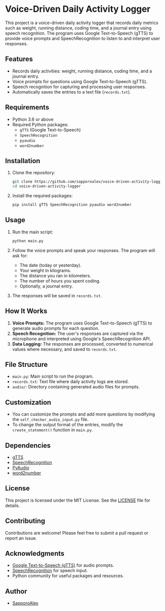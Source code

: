 # Voice-Driven Daily Activity Logger

This project is a voice-driven daily activity logger that records daily metrics such as weight, running distance, coding time, and a journal entry using speech recognition. The program uses Google Text-to-Speech (gTTS) to provide voice prompts and SpeechRecognition to listen to and interpret user responses.

## Features

- Records daily activities: weight, running distance, coding time, and a journal entry.
- Voice prompts for questions using Google Text-to-Speech (gTTS).
- Speech recognition for capturing and processing user responses.
- Automatically saves the entries to a text file (`records.txt`).

## Requirements

- Python 3.6 or above
- Required Python packages:
  - `gTTS` (Google Text-to-Speech)
  - `SpeechRecognition`
  - `pyaudio`
  - `word2number`
  
## Installation

1. Clone the repository:

    ```bash
    git clone https://github.com/sapporoalex/voice-driven-activity-logger.git
    cd voice-driven-activity-logger
    ```

2. Install the required packages:

    ```bash
    pip install gTTS SpeechRecognition pyaudio word2number
    ```

## Usage

1. Run the main script:

    ```bash
    python main.py
    ```

2. Follow the voice prompts and speak your responses. The program will ask for:

   - The date (today or yesterday).
   - Your weight in kilograms.
   - The distance you ran in kilometers.
   - The number of hours you spent coding.
   - Optionally, a journal entry.

3. The responses will be saved in `records.txt`.

## How It Works

1. **Voice Prompts:** The program uses Google Text-to-Speech (gTTS) to generate audio prompts for each question.
2. **Speech Recognition:** The user's responses are captured via the microphone and interpreted using Google's SpeechRecognition API.
3. **Data Logging:** The responses are processed, converted to numerical values where necessary, and saved to `records.txt`.

## File Structure

- `main.py`: Main script to run the program.
- `records.txt`: Text file where daily activity logs are stored.
- `audio/`: Directory containing generated audio files for prompts.

## Customization

- You can customize the prompts and add more questions by modifying the `self_checker_audio_input.py` file.
- To change the output format of the entries, modify the `create_statement()` function in `main.py`.

## Dependencies

- [gTTS](https://pypi.org/project/gTTS/)
- [SpeechRecognition](https://pypi.org/project/SpeechRecognition/)
- [PyAudio](https://pypi.org/project/PyAudio/)
- [word2number](https://pypi.org/project/word2number/)

## License

This project is licensed under the MIT License. See the [LICENSE](LICENSE) file for details.

## Contributing

Contributions are welcome! Please feel free to submit a pull request or report an issue.

## Acknowledgments

- [Google Text-to-Speech (gTTS)](https://pypi.org/project/gTTS/) for audio prompts.
- [SpeechRecognition](https://pypi.org/project/SpeechRecognition/) for speech input.
- Python community for useful packages and resources.

## Author

- [SapporoAlex](https://github.com/yourusername)

